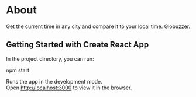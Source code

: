 # About
Get the current time in any city and compare it to your local time. Globuzzer.

## Getting Started with Create React App

In the project directory, you can run:

npm start

Runs the app in the development mode.\
Open [http://localhost:3000](http://localhost:3000) to view it in the browser.


